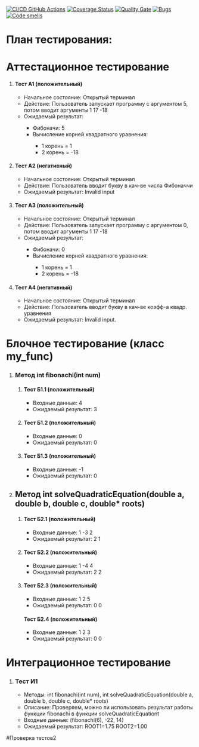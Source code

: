 [![CI/CD GitHub Actions](https://github.com/Elrimio/Test-1/actions/workflows/test-action.yml/badge.svg)](https://github.com/Elrimio/Test-1/actions/workflows/test-action.yml)
[![Coverage Status](https://coveralls.io/repos/github/ELrimio/Test-1/badge.svg?branch=main)](https://coveralls.io/github/Elrimio/Test-1?branch=main)
[![Quality Gate](https://sonarcloud.io/api/project_badges/measure?project=Elrimio_Test-1&metric=alert_status)](https://sonarcloud.io/dashboard?id=Elrimio_Test-1)
[![Bugs](https://sonarcloud.io/api/project_badges/measure?project=Elrimio_Test-1&metric=bugs)](https://sonarcloud.io/summary/new_code?id=Elrimio_Test-1)
[![Code smells](https://sonarcloud.io/api/project_badges/measure?project=Elrimio_Test-1&metric=code_smells)](https://sonarcloud.io/dashboard?id=Elrimio_Test-1)


# План тестирования:


# Аттестационное тестирование
<ol>
   <li>
      <h4> Тест А1 (положительный) </h4>
      <ul>
         <li> Начальное состояние: Открытый терминал </li>
         <li> Действие: Пользователь запускает программу с аргументом 5, потом вводит аргументы 1 17 -18 </li>
         <li> Ожидаемый результат:</li>
         <ul>
         	<li>Фибоначи: 5</li>
         	<li>Вычисление корней квадратного уравнения:</li> 
            <ul>
               <li>1 корень = 1</li>
               <li>2 корень = -18 </li>
            </ul>
         </ul>
      </ul>
   </li> 
   <li>               
      <h4> Тест А2 (негативный) </h4>
      <ul>
         <li> Начальное состояние: Открытый терминал </li>
         <li> Действие: Пользователь вводит букву в кач-ве числа Фибоначчи </li>
         <li> Ожидаемый результат: Invalid input </li>
      </ul>
   </li>           
   <li>                          
     <h4> Тест А3 (положительный) </h4>
     <ul>
       <li> Начальное состояние: Открытый терминал </li>
       <li> Действие: Пользователь запускает программу с аргументом 0, потом вводит аргументы 1 17 -18 </li>
       <li> Ожидаемый результат:</li>
         <ul>
         	<li>Фибоначи: 0</li>
         	<li>Вычисление корней квадратного уравнения:</li> 
            <ul>
               <li>1 корень = 1</li>
               <li>2 корень = -18 </li>
            </ul>
         </ul>
      </ul>
   </li> 
   <li>                             
     <h4> Тест А4 (негативный) </h4>
     <ul>
       <li> Начальное состояние: Открытый терминал </li>
       <li> Действие: Пользователь вводит букву в кач-ве коэфф-а квадр. уравнения </li>
       <li> Ожидаемый результат: Invalid input. </li>
      </ul>
   </li> 
</ol>

# Блочное тестирование (класс my_func)
<ol>
  <li>
    <h3>Метод int fibonachi(int num)</h3>
    <ol>
    	<li>
    	  <h4>Тест Б1.1 (положительный)</h4>
    	  <ul>
    	    <li>Входные данные: 4</li>
    	    <li>Ожидаемый результат: 3</li>
    	  </ul>
    	</li>
    	<li>
    	  <h4>Тест Б1.2 (положительный)</h4>
    	  <ul>
    	    <li>Входные данные: 0</li>
    	    <li>Ожидаемый результат: 0</li>
    	  </ul>
    	</li>
    	<li>
    	  <h4>Тест Б1.3 (положительный)</h4>
    	  <ul>
    	    <li>Входные данные: -1</li>
    	    <li>Ожидаемый результат: 0</li>
    	  </ul>
    	</li>
    </ol>
  </li>
    <li>
      <h2>Метод int solveQuadraticEquation(double a, double b, double c, double* roots)</h2>
    <ol>
    	<li>
    	  <h4>Тест Б2.1 (положительный)</h4>
    	  <ul>
    	    <li>Входные данные: 1 -3 2</li>
    	    <li>Ожидаемый результат: 2 1</li>
    	  </ul>
    	</li>
    	<li>
    	  <h4>Тест Б2.2 (положительный)</h4>
    	  <ul>
    	    <li>Входные данные: 1 -4 4</li>
    	    <li>Ожидаемый результат: 2 2</li>
    	  </ul>
    	</li>
    	<li>
    	  <h4>Тест Б2.3 (положительный)</h4>
    	  <ul>
    	    <li>Входные данные: 1 2 5</li>
    	    <li>
            Ожидаемый результат: 0 0   
          </li>
    	  </ul>
        <h4>Тест Б2.4 (положительный)</h4>
    	  <ul>
    	    <li>Входные данные: 1 2 3</li>
    	    <li>
            Ожидаемый результат: 0 0   
          </li>
    	  </ul>
    	</li>
    </ol>
  </li>
</ol>

# Интеграционное тестирование
<ol>
  <li>
    <h3>Тест И1</h3>
    <ul>
      <li>Методы: int fibonachi(int num), int solveQuadraticEquation(double a, double b, double c, double* roots)</li>
      <li>Описание: Проверяем, можно ли использовать результат работы функции fibonachi в функции solveQuadraticEquationt</li>
      <li>Входные данные: (fibonachi(6), -22, 14)</li>
      <li>Ожидаемый результат: ROOT1=1.75 ROOT2=1.00</li>
    </ul>	
  </li>
  
</ol>

#Проверка тестов2
